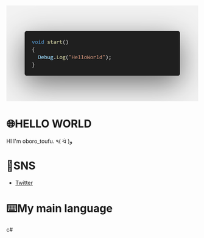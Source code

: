 ![banner](code.png)

# 🌐HELLO WORLD
HI I'm oboro_toufu.
٩( ᐛ )و

# 👾SNS
* [Twitter]([https://twitter.com/akazdayo](https://twitter.com/Toufu_studio))



# ⌨️My main language
c#
